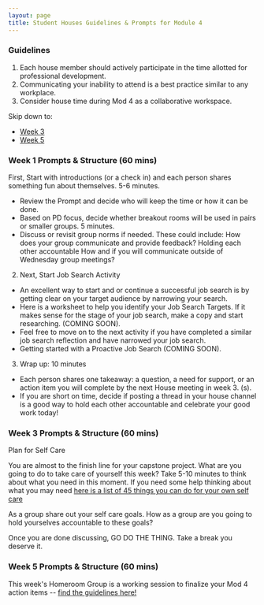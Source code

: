 ```yaml
---
layout: page
title: Student Houses Guidelines & Prompts for Module 4
---
```


### Guidelines
1. Each house member should actively participate in the time allotted for professional development. 
2. Communicating your inability to attend is a best practice similar to any workplace. 
3. Consider house time during Mod 4 as a collaborative workspace.

Skip down to:
* [Week 3](#week-3)
* [Week 5](#week-5)

### Week 1 Prompts & Structure (60 mins)
First, Start with introductions (or a check in) and each person shares something fun about themselves. 5-6 minutes.
  * Review the Prompt and decide who will keep the time or how it can be done. 
  * Based on PD focus, decide whether breakout rooms will be used in pairs or smaller groups. 5 minutes.
  * Discuss or revisit group norms if needed. These could include:
	  How does your group communicate and provide feedback?
     Holding each other accountable
     How and if you will communicate outside of Wednesday group meetings? 
 
2. Next, Start Job Search Activity
  * An excellent way to start and or continue a successful job search is by getting clear on your target audience by narrowing your search. 
  * Here is a worksheet to help you identify your Job Search Targets. If it makes sense for the stage of your job search, make a copy and start researching. (COMING SOON).
  * Feel free to move on to the next activity if you have completed a similar job search reflection and have narrowed your job search.
  *  Getting started with a Proactive Job Search (COMING SOON).

3. Wrap up: 10 minutes
 * Each person shares one takeaway: a question, a need for support, or an action item you will complete by the next House meeting in week 3. 
 (s).
 * If you are short on time, decide if posting a thread in your house channel is a good way to hold each other accountable and celebrate your good work today!

 
### Week 3 Prompts & Structure (60 mins) <a name="week-3"></a>

  Plan for Self Care 

You are almost to the finish line for your capstone project. What are you going to do to take care of yourself this week? Take 5-10 minutes to think about what you need in this moment. If you need some help thinking about what you may need [here is a list of 45 things you can do for your own self care](https://tinybuddha.com/blog/45-simple-self-care-practices-for-a-healthy-mind-body-and-soul/)

As a group share out your self care goals. 
How as a group are you going to hold yourselves accountable to these goals?

Once you are done discussing, GO DO THE THING. Take a break you deserve it. 

### Week 5 Prompts & Structure (60 mins) <a name="week-5"></a>
This week's Homeroom Group is a working session to finalize your Mod 4 action items -- [find the guidelines here!](/module_four/week5_working_group)

